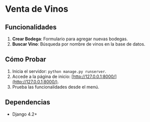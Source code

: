 # Venta de Vinos
## Funcionalidades
1. **Crear Bodega**: Formulario para agregar nuevas bodegas.
2. **Buscar Vino**: Búsqueda por nombre de vinos en la base de datos.
## Cómo Probar
1. Inicia el servidor: `python manage.py runserver`.
2. Accede a la página de inicio: [http://127.0.0.1:8000/](http://127.0.0.1:8000/).
3. Prueba las funcionalidades desde el menú.
## Dependencias
- Django 4.2+
